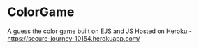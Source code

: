 # ColorGame
A guess the color game built on EJS and JS
Hosted on Heroku - https://secure-journey-10154.herokuapp.com/
